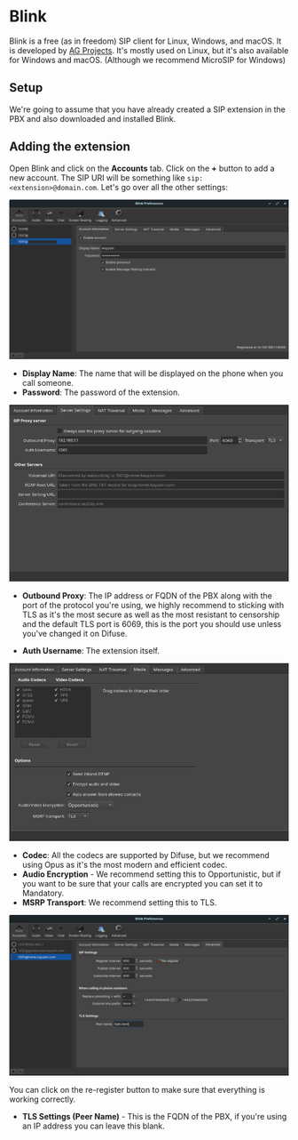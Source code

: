 # Blink

Blink is a free (as in freedom) SIP client for Linux, Windows, and macOS. It is developed by [AG Projects](https://ag-projects.com/). It's mostly used on Linux, but it's also available for Windows and macOS. (Although we recommend MicroSIP for Windows)

## Setup

We're going to assume that you have already created a SIP extension in the PBX and also downloaded and installed Blink.

## Adding the extension

Open Blink and click on the **Accounts** tab. Click on the **+** button to add a new account. The SIP URI will be something like `sip:<extension>@domain.com`. Let's go over all the other settings:

<a data-fancybox data-src="./img/7.png" data-caption="Blink - First Steps">
  <img src="./img/7.png" />
</a>

- **Display Name**: The name that will be displayed on the phone when you call someone.
- **Password**: The password of the extension.

<a data-fancybox data-src="./img/8.png" data-caption="Blink - Server Settings">
  <img src="./img/8.png" />
</a>

- **Outbound Proxy**: The IP address or FQDN of the PBX along with the port of the protocol you're using, we highly recommend to sticking with TLS as it's the most secure as well as the most resistant to censorship and the default TLS port is 6069, this is the port you should use unless you've changed it on Difuse.

- **Auth Username**: The extension itself.

<a data-fancybox data-src="./img/9.png" data-caption="Blink - Media Settings">
  <img src="./img/9.png" />
</a>

- **Codec**: All the codecs are supported by Difuse, but we recommend using Opus as it's the most modern and efficient codec.
- **Audio Encryption** - We recommend setting this to Opportunistic, but if you want to be sure that your calls are encrypted you can set it to Mandatory.
- **MSRP Transport**: We recommend setting this to TLS.

<a data-fancybox data-src="./img/10.png" data-caption="Blink - Advanced Settings">
  <img src="./img/10.png" />
</a>

You can click on the re-register button to make sure that everything is working correctly.

- **TLS Settings (Peer Name)** - This is the FQDN of the PBX, if you're using an IP address you can leave this blank.